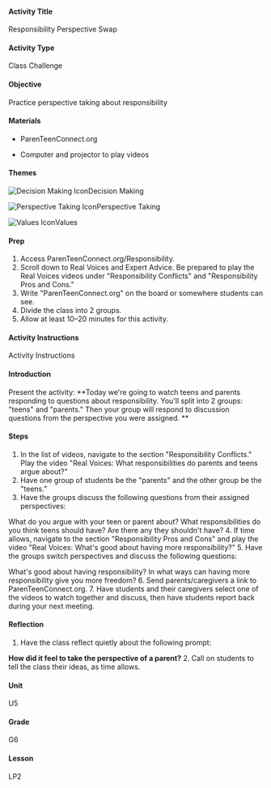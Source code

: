#### Activity Title
Responsibility Perspective Swap
#### Activity Type
Class Challenge
#### Objective
Practice perspective taking about responsibility
#### Materials
-  ParenTeenConnect.org

-  Computer and projector to play videos
#### Themes
![Decision Making Icon](http://v5cmservice.secondstep.org/MS3TP_IMAGES/SKILLS/SKILLS_SMALL_IMAGES/decision-making-sm.png)Decision Making
 
![Perspective Taking Icon](http://v5cmservice.secondstep.org/MS3TP_IMAGES/SKILLS/SKILLS_SMALL_IMAGES/perspective-taking-sm.png)Perspective Taking
 
![Values Icon](http://v5cmservice.secondstep.org/MS3TP_IMAGES/SKILLS/SKILLS_SMALL_IMAGES/values-sm.png)Values
 

#### Prep
1. Access ParenTeenConnect.org/Responsibility.
2. Scroll down to Real Voices and Expert Advice. Be prepared to play the Real Voices videos under "Responsibility Conflicts" and "Responsibility Pros and Cons."
3. Write "ParenTeenConnect.org" on the board or somewhere students can see.
4. Divide the class into 2 groups.
5. Allow at least 10–20 minutes for this activity.

#### Activity Instructions
Activity Instructions
#### Introduction
Present the activity: **Today we're going to watch teens and parents responding to questions about responsibility. You'll split into 2 groups: "teens" and "parents." Then your group will respond to discussion questions from the perspective you were assigned. **
#### Steps
1. In the list of videos, navigate to the section "Responsibility Conflicts." Play the video "Real Voices: What responsibilities do parents and teens argue about?"
2. Have one group of students be the "parents" and the other group be the "teens."
3. Have the groups discuss the following questions from their assigned perspectives:
            
What do you argue with your teen or parent about?
What responsibilities do you think teens should have? Are there any they shouldn't have?
4. If time allows, navigate to the section "Responsibility Pros and Cons" and play the video "Real Voices: What's good about having more responsibility?"
5. Have the groups switch perspectives and discuss the following questions:
            
What's good about having responsibility?
In what ways can having more responsibility give you more freedom?
6. Send parents/caregivers a link to ParenTeenConnect.org.
7. Have students and their caregivers select one of the videos to watch together and discuss, then have students report back during your next meeting.

#### Reflection
1. Have the class reflect quietly about the following prompt:

**How did it feel to take the perspective of a parent?**
2. Call on students to tell the class their ideas, as time allows.

#### Unit
U5
#### Grade
G6
#### Lesson
LP2
